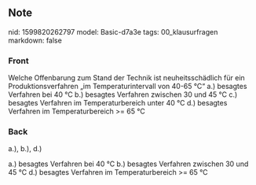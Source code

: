 ## Note
nid: 1599820262797
model: Basic-d7a3e
tags: 00_klausurfragen
markdown: false

### Front
Welche Offenbarung zum Stand der Technik ist neuheitsschädlich für ein Produktionsverfahren „im Temperaturintervall von 40-65 °C“
a.) besagtes Verfahren bei 40 °C
b.) besagtes Verfahren zwischen 30 und 45 °C
c.) besagtes Verfahren im Temperaturbereich unter 40 °C
d.) besagtes Verfahren im Temperaturbereich >= 65 °C

### Back
a.), b.), d.) 
<div>
</div><div>a.) besagtes Verfahren bei 40 °C
b.) besagtes Verfahren zwischen 30 und 45 °C
d.) besagtes Verfahren im Temperaturbereich >= 65 °C 
</div>
